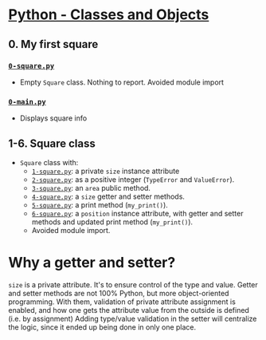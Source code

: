 # [Python - Classes and Objects](https://intranet.hbtn.io/projects/2124)

## 0. My first square
### [`0-square.py`](0-square.py)
* Empty `Square` class. Nothing to report. Avoided module import
### [`0-main.py`](0-main.py)
* Displays square info

## 1-6. Square class
* `Square` class with:
    * [`1-square.py`](1-square.py): a private `size` instance attribute
    * [`2-square.py`](2-square.py): as a positive integer (`TypeError` and `ValueError`).
    * [`3-square.py`](3-square.py): an `area` public method.
    * [`4-square.py`](4-square.py): a `size` getter and setter methods.
    * [`5-square.py`](5-square.py): a print method (`my_print()`).
    * [`6-square.py`](6-square.py): a `position` instance attribute, with getter and setter methods and updated print method (`my_print()`).
    * Avoided module import.

# Why a getter and setter?
`size` is a private attribute. It's to ensure control of the type and value. Getter and setter methods are not 100% Python, but more object-oriented programming. With them, validation of private attribute assignment is enabled, and how one gets the attribute value from the outside is defined (i.e. by assignment) Adding type/value validation in the setter will centralize the logic, since it ended up being done in only one place.
